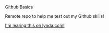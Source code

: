 Github Basics

Remote repo to help me test out my Github skills!

[I'm learing this on lynda.com!](http://www.lynda.com)
